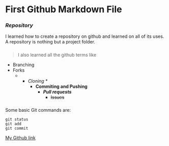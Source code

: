 # **First Github Markdown File**
### *Repository*
I learned how to create a repository on github and learned on all of its uses. A repository is nothing but a project folder.
#####
>I also learned all the github terms like
- Branching
- Forks
  - * *Cloning* *
      - **Commiting and Pushing**
          - ***Pull requests***
              - ~~Issues~~
#####
Some basic Git commands are:
```
git status
git add
git commit
```
[My Github link](https://github.com/Srimammu)
